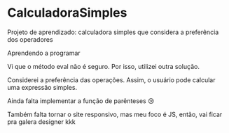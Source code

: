 # CalculadoraSimples
Projeto de aprendizado: calculadora simples que considera a preferência dos operadores

Aprendendo a programar

Vi que o método eval não é seguro. Por isso, utilizei outra solução.

Considerei a preferência das operações. Assim, o usuário pode calcular uma expressão simples.

Ainda falta implementar a função de parênteses 😢

Também falta tornar o site responsivo, mas meu foco é JS, então, vai ficar pra galera designer kkk
